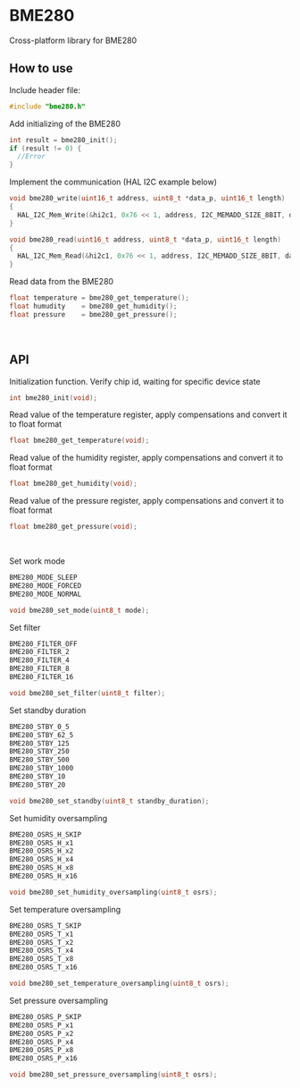# BME280
Cross-platform library for BME280

## How to use
Include header file:
```c
#include "bme280.h"
```
Add initializing of the BME280
```c
int result = bme280_init();
if (result != 0) {
  //Error
}
```

Implement the communication (HAL I2C example below)
```c
void bme280_write(uint16_t address, uint8_t *data_p, uint16_t length)
{
  HAL_I2C_Mem_Write(&hi2c1, 0x76 << 1, address, I2C_MEMADD_SIZE_8BIT, data_p, length, 100);
}

void bme280_read(uint16_t address, uint8_t *data_p, uint16_t length)
{
  HAL_I2C_Mem_Read(&hi2c1, 0x76 << 1, address, I2C_MEMADD_SIZE_8BIT, data_p, length, 100);
}
```

Read data from the BME280
```c
float temperature = bme280_get_temperature();
float humudity    = bme280_get_humidity();
float pressure    = bme280_get_pressure();
```
<br/>

## API
Initialization function. Verify chip id, waiting for specific device state
```c
int bme280_init(void);
```
Read value of the temperature register, apply compensations and convert it to float format 
```c
float bme280_get_temperature(void);
```
Read value of the humidity register, apply compensations and convert it to float format 
```c
float bme280_get_humidity(void);
```
Read value of the pressure register, apply compensations and convert it to float format 
```c
float bme280_get_pressure(void);
```

<br/>

Set work mode
```c
BME280_MODE_SLEEP
BME280_MODE_FORCED
BME280_MODE_NORMAL

void bme280_set_mode(uint8_t mode);
```

Set filter
```c
BME280_FILTER_OFF
BME280_FILTER_2
BME280_FILTER_4
BME280_FILTER_8
BME280_FILTER_16

void bme280_set_filter(uint8_t filter);
```

Set standby duration
```c
BME280_STBY_0_5
BME280_STBY_62_5
BME280_STBY_125
BME280_STBY_250
BME280_STBY_500
BME280_STBY_1000
BME280_STBY_10
BME280_STBY_20

void bme280_set_standby(uint8_t standby_duration);
```

Set humidity oversampling
```c
BME280_OSRS_H_SKIP
BME280_OSRS_H_x1
BME280_OSRS_H_x2
BME280_OSRS_H_x4
BME280_OSRS_H_x8
BME280_OSRS_H_x16

void bme280_set_humidity_oversampling(uint8_t osrs);
```

Set temperature oversampling
```c
BME280_OSRS_T_SKIP
BME280_OSRS_T_x1
BME280_OSRS_T_x2
BME280_OSRS_T_x4
BME280_OSRS_T_x8
BME280_OSRS_T_x16

void bme280_set_temperature_oversampling(uint8_t osrs);
```

Set pressure oversampling
```c
BME280_OSRS_P_SKIP
BME280_OSRS_P_x1
BME280_OSRS_P_x2
BME280_OSRS_P_x4
BME280_OSRS_P_x8
BME280_OSRS_P_x16

void bme280_set_pressure_oversampling(uint8_t osrs);
```
